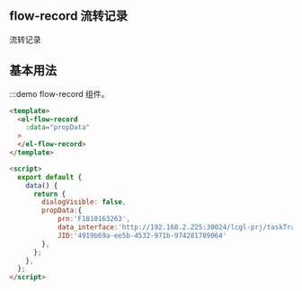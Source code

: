 <script>
  export default {
    
    data() {
      return {
        propData:{
            prn:'C1810315124',
            data_interface:'http://192.168.2.225/lcgl-prj/taskTrans/',
            JID:'3fbdd423-7e9a-4e52-a525-7a3a7b5efc14'
        },
      }
        
    }
  }
</script>

## flow-record 流转记录

流转记录

## 基本用法

:::demo flow-record 组件。
```html
<template>
  <el-flow-record
    :data="propData"
  >
  </el-flow-record>
</template>

<script>
  export default {
    data() {
      return {
        dialogVisible: false,
        propData:{
            prn:'F1810163263',
            data_interface:'http://192.168.2.225:30024/lcgl-prj/taskTrans/',
            JID:'4919b69a-ee5b-4532-971b-974281789064'
        },
      };
    },
  };
</script>

```
